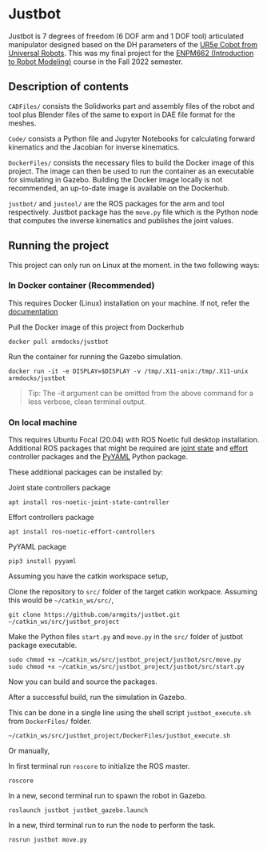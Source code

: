 # Justbot
Justbot is 7 degrees of freedom (6 DOF arm and 1 DOF tool) articulated manipulator designed based on the DH parameters of the [UR5e Cobot from Universal Robots](https://www.universal-robots.com/products/ur5-robot/). This was my final project for the [ENPM662 (Introduction to Robot Modeling)](https://app.testudo.umd.edu/soc/search?courseId=ENPM662&sectionId=&termId=202308&_openSectionsOnly=on&creditCompare=&credits=&courseLevelFilter=ALL&instructor=&_facetoface=on&_blended=on&_online=on&courseStartCompare=&courseStartHour=&courseStartMin=&courseStartAM=&courseEndHour=&courseEndMin=&courseEndAM=&teachingCenter=ALL&_classDay1=on&_classDay2=on&_classDay3=on&_classDay4=on&_classDay5=on) course in the Fall 2022 semester.

## Description of contents
`CADFiles/` consists the Solidworks part and assembly files of the robot and tool plus Blender files of the same to export in DAE file format for the meshes.

`Code/` consists a Python file and Jupyter Notebooks for calculating forward kinematics and the Jacobian for inverse kinematics.

`DockerFiles/` consists the necessary files to build the Docker image of this project. The image can then be used to run the container as an executable for simulating in Gazebo. Building the Docker image locally is not recommended, an up-to-date image is available on the Dockerhub.

`justbot/` and `justool/` are the ROS packages for the arm and tool respectively. Justbot package has the `move.py` file which is the Python node that computes the inverse kinematics and publishes the joint values.

## Running the project
This project can only run on Linux at the moment. in the two following ways:
### In Docker container (Recommended)
This requires Docker (Linux) installation on your machine. If not, refer the [documentation](https://docs.docker.com/engine/install/)

Pull the Docker image of this project from Dockerhub
```
docker pull armdocks/justbot
```

Run the container for running the Gazebo simulation.
```
docker run -it -e DISPLAY=$DISPLAY -v /tmp/.X11-unix:/tmp/.X11-unix armdocks/justbot
```
>Tip: The -it argument can be omitted from the above command for a less verbose, clean terminal output.

### On local machine
This requires Ubuntu Focal (20.04) with ROS Noetic full desktop installation. Additional ROS packages that might be required are [joint state](http://wiki.ros.org/joint_state_controller) and [effort](http://wiki.ros.org/effort_controllers) controller packages and the [PyYAML](https://pypi.org/project/PyYAML/) Python package.

These additional packages can be installed by:

Joint state controllers package
```
apt install ros-noetic-joint-state-controller
```
Effort controllers package
```
apt install ros-noetic-effort-controllers
```
PyYAML package
```
pip3 install pyyaml
```
Assuming you have the catkin workspace setup, 

Clone the repository to `src/` folder of the target catkin workpace. Assuming this would be `~/catkin_ws/src/`,
```
git clone https://github.com/armgits/justbot.git ~/catkin_ws/src/justbot_project
```
Make the Python files `start.py` and `move.py` in the `src/` folder of justbot package executable.
```
sudo chmod +x ~/catkin_ws/src/justbot_project/justbot/src/move.py
sudo chmod +x ~/catkin_ws/src/justbot_project/justbot/src/start.py
```
Now you can build and source the packages.

After a successful build, run the simulation in Gazebo. 

This can be done in a single line using the shell script `justbot_execute.sh` from `DockerFiles/` folder.
```
~/catkin_ws/src/justbot_project/DockerFiles/justbot_execute.sh
```

Or manually,

In first terminal run `roscore` to initialize the ROS master.
```
roscore
```
In a new, second terminal run to spawn the robot in Gazebo.
```
roslaunch justbot justbot_gazebo.launch
```
In a new, third terminal run to run the node to perform the task.
```
rosrun justbot move.py
```

